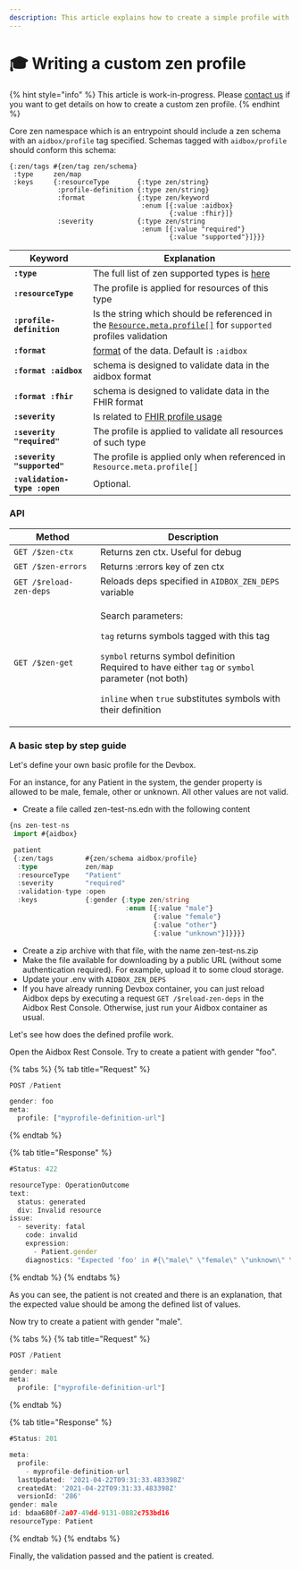 ```yaml
---
description: This article explains how to create a simple profile with zen
---
```


# 🎓 Writing a custom zen profile

{% hint style="info" %}
This article is work-in-progress. Please [contact us](../contact-us.md) if you want to get details on how to create a custom zen profile.
{% endhint %}

Core zen namespace which is an entrypoint should include a zen schema with an `aidbox/profile` tag specified. Schemas tagged with `aidbox/profile` should conform this schema:

```
{:zen/tags #{zen/tag zen/schema}
 :type     zen/map
 :keys     {:resourceType       {:type zen/string}
            :profile-definition {:type zen/string}
            :format             {:type zen/keyword
                                 :enum [{:value :aidbox}
                                        {:value :fhir}]}
            :severity           {:type zen/string
                                 :enum [{:value "required"}
                                        {:value "supported"}]}}}
```

| Keyword                      | Explanation                                                                                                                                                  |
| ---------------------------- | ------------------------------------------------------------------------------------------------------------------------------------------------------------ |
| **`:type`**                  | The full list of zen supported types is [here](https://zen-lang.github.io/tags/zen/schema.html)                                                              |
| **`:resourceType`**          | The profile is applied for resources of this type                                                                                                            |
| **`:profile-definition`**    | Is the string which should be referenced in the [`Resource.meta.profile[]`](https://www.hl7.org/fhir/resource.html#Meta) for `supported` profiles validation |
| **`:format`**                | [format](../modules-1/fhir-resources/aidbox-and-fhir-formats.md) of the data. Default is `:aidbox`                                                           |
| **`:format :aidbox`**        | schema is designed to validate data in the aidbox format                                                                                                     |
| **`:format :fhir`**          | schema is designed to validate data in the FHIR format                                                                                                       |
| **`:severity`**              | Is related to [FHIR profile usage](http://hl7.org/fhir/profiling.html#profile-uses)                                                                          |
| **`:severity "required"`**   | The profile is applied to validate all resources of such type                                                                                                |
| **`:severity "supported"`**  | The profile is applied only when referenced in `Resource.meta.profile[]`                                                                                     |
| **`:validation-type :open`** | Optional.                                                                                                                                                    |

### API

| Method                  | Description                                                                                                                                                                                                                                                                                                                  |
| ----------------------- | ---------------------------------------------------------------------------------------------------------------------------------------------------------------------------------------------------------------------------------------------------------------------------------------------------------------------------- |
| `GET /$zen-ctx`         | Returns zen ctx. Useful for debug                                                                                                                                                                                                                                                                                            |
| `GET /$zen-errors`      | Returns :errors key of zen ctx                                                                                                                                                                                                                                                                                               |
| `GET /$reload-zen-deps` | Reloads deps specified in `AIDBOX_ZEN_DEPS` variable                                                                                                                                                                                                                                                                         |
| `GET /$zen-get`         | <p>Search parameters:</p><p><code>tag</code> returns symbols tagged with this tag</p><p><code>symbol</code> returns symbol definition<br>Required to have either <code>tag</code> or <code>symbol</code> parameter (not both)</p><p><code>inline</code> when <code>true</code> substitutes symbols with their definition</p> |

### A basic step by step guide

Let's define your own basic profile for the Devbox.

For an instance, for any Patient in the system, the gender property is allowed to be male, female, other or unknown. All other values are not valid.

* Create a file called zen-test-ns.edn with the following content

```typescript
{ns zen-test-ns
 import #{aidbox}

 patient
 {:zen/tags        #{zen/schema aidbox/profile}
  :type            zen/map
  :resourceType    "Patient"
  :severity        "required"
  :validation-type :open
  :keys            {:gender {:type zen/string
                             :enum [{:value "male"}
                                    {:value "female"}
                                    {:value "other"}
                                    {:value "unknown"}]}}}}
```

* Create a zip archive with that file, with the name zen-test-ns.zip
* Make the file available for downloading by a public URL (without some authentication   required). For example, upload it to some cloud storage.&#x20;
* Update your .env with `AIDBOX_ZEN_DEPS`
* If you have already running Devbox container, you can just reload Aidbox deps by executing a request `GET /$reload-zen-deps` in the Aidbox Rest Console. Otherwise, just run your Aidbox container as usual.

Let's see how does the defined profile work.

Open the Aidbox Rest Console. Try to create a patient with gender "foo".

{% tabs %}
{% tab title="Request" %}
```javascript
POST /Patient

gender: foo
meta: 
  profile: ["myprofile-definition-url"]
```
{% endtab %}

{% tab title="Response" %}
```javascript
#Status: 422

resourceType: OperationOutcome
text:
  status: generated
  div: Invalid resource
issue:
  - severity: fatal
    code: invalid
    expression:
      - Patient.gender
    diagnostics: "Expected 'foo' in #{\"male\" \"female\" \"unknown\" \"other\"}"
```
{% endtab %}
{% endtabs %}

As you can see, the patient is not created and there is an explanation, that the expected value should be among the defined list of values.

Now try to create a patient with gender "male".

{% tabs %}
{% tab title="Request" %}
```javascript
POST /Patient

gender: male
meta: 
  profile: ["myprofile-definition-url"]
```
{% endtab %}

{% tab title="Response" %}
```javascript
#Status: 201

meta:
  profile:
    - myprofile-definition-url
  lastUpdated: '2021-04-22T09:31:33.483398Z'
  createdAt: '2021-04-22T09:31:33.483398Z'
  versionId: '286'
gender: male
id: bdaa680f-2a07-49dd-9131-0882c753bd16
resourceType: Patient
```
{% endtab %}
{% endtabs %}

Finally, the validation passed and the patient is created.
